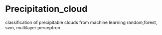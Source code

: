 # Precipitation_cloud
classification of precipitable clouds from machine learning random,forest, svm, multilayer perceptron

